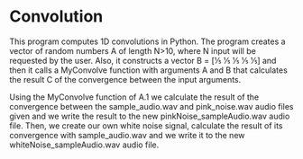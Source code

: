 # Convolution

This program computes 1D convolutions in Python.
The program creates a vector of random numbers A of length N>10, where N input will be requested by the user.
Also, it constructs a vector B = [1⁄5 1⁄5 1⁄5 1⁄5 1⁄5] and then it calls a MyConvolve function with arguments A and B that
calculates the result C of the convergence between the input arguments.

Using the MyConvolve function of A.1 we calculate the result of the convergence between the sample_audio.wav and pink_noise.wav audio 
files given and we write the result to the new pinkNoise_sampleAudio.wav audio file.
Then, we create our own white noise signal, calculate the result of its convergence
with sample_audio.wav and we write it to the new whiteNoise_sampleAudio.wav audio file.
